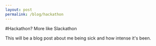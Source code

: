 ```yaml
---
layout: post
permalink: /blog/hackathon
---
```


#Hackathon? More like Slackathon

This will be a blog post about me being sick and how intense it's been.